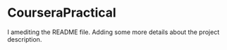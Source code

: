 # CourseraPractical
I amediting the README file. Adding some more details about the project description.
